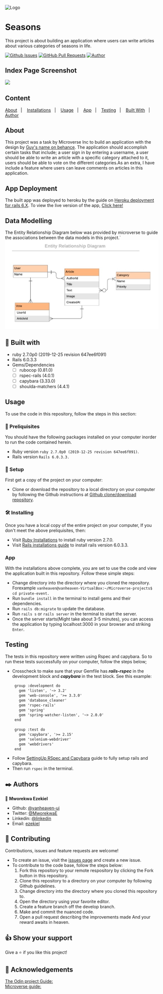    ![Logo]()
  # Seasons

This project is about building an application where users can write articles about various categories of seasons in life.
  
[![Github Issues](https://img.shields.io/badge/GitHub-Issues-orange)](https://github.com/vanheaven-ui/seasons/issues)
[![GitHub Pull Requests](https://img.shields.io/badge/GitHub-Pull%20Requests-blue)](https://github.com/vanheaven-ui/events/pull/1)
[![Author](https://img.shields.io/badge/Github-Author-black)](https://github.com/vanheaven-ui)

## Index Page Screenshot

<img src="#">

## Content

<a text-align="center" href="#about">About</a>&nbsp;&nbsp;&nbsp;|&nbsp;&nbsp;&nbsp;
<a href="#ins">Installations</a>&nbsp;&nbsp;&nbsp;|&nbsp;&nbsp;&nbsp;
<a href="#usage">Usage</a>&nbsp;&nbsp;&nbsp;|&nbsp;&nbsp;&nbsp;
<a href="#app">App</a>&nbsp;&nbsp;&nbsp;|&nbsp;&nbsp;&nbsp;
<a href="#tests">Testing</a>&nbsp;&nbsp;&nbsp;|&nbsp;&nbsp;&nbsp;
<a href="#with">Built With</a>&nbsp;&nbsp;&nbsp;|&nbsp;&nbsp;&nbsp;
<a href="#author">Author</a>


## About <a name = "about"></a>
This project was a task by Microverse Inc to build an application with the design by [Guy's name on behance](). The application should accomplish certain tasks that include; a user sign in by entering a username, a user should be able to write an article with a specific category attached to it, users should be able to vote on the different categories.As an extra, I have include a feature where users can leave comments on articles in this application.

## App Deployment
The built app was deployed to heroku by the guide on [Heroku deployment for rails 6.X](https://devcenter.heroku.com/articles/getting-started-with-rails6).
To view the live version of the app, [Click here!]()

## Data Modelling
The Entity Relationship Diagram below was provided by microverse to guide the associations between the data models in this project.`
![ERD](/app/assets/images/ERD.jpg)

## 🔧 Built with<a name = "with"></a>

- ruby 2.7.0p0 (2019-12-25 revision 647ee6f091)
- Rails 6.0.3.3
- Gems/Dependencies
  - [ ] rubocop (0.81.0)
  - [ ] rspec-rails (4.0.1)
  - [ ] capybara (3.33.0)
  - [ ] shoulda-matchers (4.4.1)

## Usage <a name = "usage"></a>
To use the code in this repository, follow the steps in this section:

### 🔨 Preliquisites
 You should have the following packages installed on your computer inorder to run the code contained herein.

- Ruby version ``ruby 2.7.0p0 (2019-12-25 revision 647ee6f091)``. 
- Rails version ``Rails 6.0.3.3.``

### 🔨 Setup
First get a copy of the project on your computer:

- Clone or download the repository to a local directory on your computer by following the Github instructions at [Github clone/download repository](https://docs.github.com/en/enterprise/2.13/user/articles/cloning-a-repository).

### 🛠 Installing <a name = "ins"></a>
Once you have a local copy of the entire project on your computer,
If you don't meet the above preliquisites, then:

- Visit [Ruby Installations](https://www.ruby-lang.org/en/documentation/installation/) to install ruby version  2.7.0.
- Visit [Rails installations guide](https://guides.rubyonrails.org/v5.0/getting_started.html) to install rails version 6.0.3.3.

###  App <a name = "app"></a>
With the installations above complete, you are set to use the code and view the application built in this repository. Follow these simple steps:

- Change directory into the directory where you cloned the repository. Forexample ``vanheaven@vanheaven-VirtualBox:~/Microverse-projects$ cd private-event.``
- Run ``bundle install`` in the terminal to install gems and their dependencies.
- Run ``rails db:migrate`` to update the database.
- Run ``rails s`` or ``rails server`` in the terminal to start the server.
- Once the server starts(Might take about 3-5 minutes), you can access the application by typing localhost:3000 in your browser and striking ``Enter``.

## Testing <a name = "tests"></a>
The tests in this repository were written using Rspec and capybara. So to run these tests successfully on your computer, follow the steps below;
* Crosscheck to make sure that your Gemfile has _**rails-rspec**_ in the development block and _**capybara**_ in the test block. See this example:
   ```<pre>
    group :development do
      gem 'listen', '~> 3.2'
      gem 'web-console', '>= 3.3.0'
      gem 'database_cleaner'
      gem 'rspec-rails'
      gem 'spring'
      gem 'spring-watcher-listen', '~> 2.0.0'
    end

    group :test do
      gem 'capybara', '>= 2.15'
      gem 'selenium-webdriver'
      gem 'webdrivers'
    end
 * Follow [SettingUp RSpec and Capybara](https://madeintandem.com/blog/setting-up-rspec-and-capybara-in-rails-5-for-testing/) guide to fully setup rails and capybara.
 * Then run ``rspec`` in the terminal.

## ✒️  Authors <a name = "author"></a>

👤 **Mworekwa Ezekiel**

- Github: [@vanheaven-ui](https://github.com/vanheaven-ui)
- Twitter: [@MworekwaE](https://twitter.com/MworekwaE)
- Linkedin: [@linkedin](https://www.linkedin.com/in/vanheaven/)
- Email: [ezekiel](mailto:vanheaven6@gmail.com)

## 🤝 Contributing

Contributions, issues and feature requests are welcome!

- To create an issue, visit the [issues page](https://github.com/vanheaven-ui/events/issues) and create a new issue.
- To contribute to the code base, follow the steps below:
  1. Fork this repository to your remote respository by clicking the Fork button in this repository.
  2. Clone this repository to a directory on your computer by following Github guidelines.
  3. Change directory into the directory where you cloned this repository to.
  4. Open the directory using your favorite editor.
  5. Create a feature branch off the develop branch.
  5. Make and commit the nuanced code.
  6. Open a pull request describing the improvements made
And your reward awaits in heaven.


## 👍 Show your support

Give a ⭐️ if you like this project!

## :clap: Acknowledgements
[The Odin project Guide:](https://www.theodinproject.com/courses/ruby-on-rails/lessons/associations)<br />
[Microverse guide:](https://microverse.pathwright.com/library/fast-track-curriculum/69047/path/step/49722686/)
